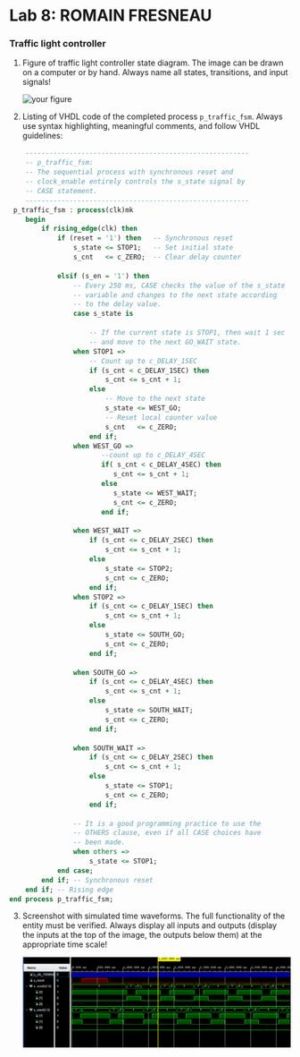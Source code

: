 # Lab 8: ROMAIN FRESNEAU

### Traffic light controller

1. Figure of traffic light controller state diagram. The image can be drawn on a computer or by hand. Always name all states, transitions, and input signals!

   ![your figure](images/tflc.jpg)

2. Listing of VHDL code of the completed process `p_traffic_fsm`. Always use syntax highlighting, meaningful comments, and follow VHDL guidelines:

```vhdl
    --------------------------------------------------------
    -- p_traffic_fsm:
    -- The sequential process with synchronous reset and 
    -- clock_enable entirely controls the s_state signal by 
    -- CASE statement.
    --------------------------------------------------------
 p_traffic_fsm : process(clk)mk
    begin
        if rising_edge(clk) then
            if (reset = '1') then   -- Synchronous reset
                s_state <= STOP1;   -- Set initial state
                s_cnt   <= c_ZERO;  -- Clear delay counter

            elsif (s_en = '1') then
                -- Every 250 ms, CASE checks the value of the s_state 
                -- variable and changes to the next state according 
                -- to the delay value.
                case s_state is

                    -- If the current state is STOP1, then wait 1 sec
                    -- and move to the next GO_WAIT state.
                when STOP1 =>
                    -- Count up to c_DELAY_1SEC
                    if (s_cnt < c_DELAY_1SEC) then
                        s_cnt <= s_cnt + 1;
                    else
                        -- Move to the next state
                        s_state <= WEST_GO;
                        -- Reset local counter value
                        s_cnt   <= c_ZERO;
                    end if;
                when WEST_GO =>
                       --count up to c_DELAY_4SEC
                       if( s_cnt < c_DELAY_4SEC) then
                          s_cnt <= s_cnt + 1;
                       else
                          s_state <= WEST_WAIT;
                          s_cnt <= c_ZERO;  
                       end if;
                
                when WEST_WAIT =>
                    if (s_cnt <= c_DELAY_2SEC) then 
                        s_cnt <= s_cnt + 1;
                    else
                        s_state <= STOP2;
                        s_cnt <= c_ZERO;
                    end if;     
                when STOP2 =>
                    if (s_cnt <= c_DELAY_1SEC) then 
                        s_cnt <= s_cnt + 1;
                    else
                        s_state <= SOUTH_GO;
                        s_cnt <= c_ZERO;
                    end if;
                    
                when SOUTH_GO =>
                    if (s_cnt <= c_DELAY_4SEC) then 
                        s_cnt <= s_cnt + 1;
                    else
                        s_state <= SOUTH_WAIT;
                        s_cnt <= c_ZERO;
                    end if;
                    
                when SOUTH_WAIT =>
                    if (s_cnt <= c_DELAY_2SEC) then 
                        s_cnt <= s_cnt + 1;
                    else
                        s_state <= STOP1;
                        s_cnt <= c_ZERO;
                    end if;                           
            
                -- It is a good programming practice to use the 
                -- OTHERS clause, even if all CASE choices have 
                -- been made. 
                when others =>
                    s_state <= STOP1;
            end case;
        end if; -- Synchronous reset
    end if; -- Rising edge
end process p_traffic_fsm;
```

3. Screenshot with simulated time waveforms. The full functionality of the entity must be verified. Always display all inputs and outputs (display the inputs at the top of the image, the outputs below them) at the appropriate time scale!

   ![your figure](images/Waves.PNG)